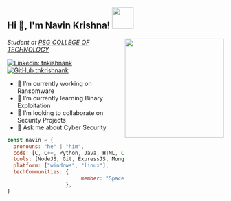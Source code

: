<!--### Hi 👋, I'm Navin Krishna-->

<!--
**tnkrishnank/tnkrishnank** is a ✨ _special_ ✨ repository because its `README.md` (this file) appears on your GitHub profile.

Here are some ideas to get you started:

- 🔭 I’m currently working on ...
- 🌱 I’m currently learning ...
- 👯 I’m looking to collaborate on ...
- 🤔 I’m looking for help with ...
- 💬 Ask me about ...
- 📫 How to reach me: ...
- 😄 Pronouns: ...
- ⚡ Fun fact: ...
-->

<h2> Hi 👋, I'm Navin Krishna! <img src="https://media.giphy.com/media/mGcNjsfWAjY5AEZNw6/giphy.gif" width="50"></h2>
<img align='right' src="https://cdn.dribbble.com/users/3943049/screenshots/14032596/media/9e39cf22d33b4d2b77e9f270f2f06f6e.gif" width="230">
<p><em>Student at <a href="https://www.psgtech.edu/">PSG COLLEGE OF TECHNOLOGY</a></em></p>

[![Linkedin: tnkishnank](https://img.shields.io/badge/-tnkrishnank-blue?style=flat-square&logo=Linkedin&logoColor=white&link=https://www.linkedin.com/in/tnkrishnank/)](https://www.linkedin.com/in/tnkrishnank/)
[![GitHub tnkrishnank](https://img.shields.io/github/followers/tnkrishnank?label=follow&style=social)](https://github.com/tnkrishnank)

- 🔭 I’m currently working on Ransomware
- 🌱 I’m currently learning Binary Exploitation
- 👯 I’m looking to collaborate on Security Projects
- 💬 Ask me about Cyber Security

```javascript
const navin = {
  pronouns: "he" | "him",
  code: [C, C++, Python, Java, HTML, CSS, Javascript, PL/SQL],
  tools: [NodeJS, Git, ExpressJS, MongoDB, Flask, Bootstrap],
  platform: ["windows", "linux"],
  techCommunities: {
                        member: "Space Center",
                   },
}
```
